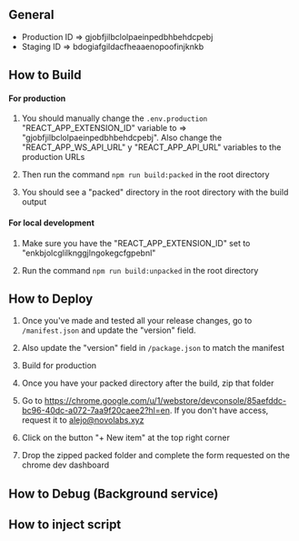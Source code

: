 ## General

-   Production ID => gjobfjilbclolpaeinpedbhbehdcpebj
-   Staging ID => bdogiafgildacfheaaenopoofinjknkb

## How to Build

#### For production

1. You should manually change the `.env.production` "REACT_APP_EXTENSION_ID" variable to => "gjobfjilbclolpaeinpedbhbehdcpebj". Also change the "REACT_APP_WS_API_URL" y "REACT_APP_API_URL" variables to the production URLs

2. Then run the command `npm run build:packed` in the root directory

3. You should see a "packed" directory in the root directory with the build output

#### For local development

1. Make sure you have the "REACT_APP_EXTENSION_ID" set to "enkbjolcglilknggjlngokegcfgpebnl"

2. Run the command `npm run build:unpacked` in the root directory

## How to Deploy

1. Once you've made and tested all your release changes, go to `/manifest.json` and update the "version" field.

2. Also update the "version" field in `/package.json` to match the manifest

3. Build for production

4. Once you have your packed directory after the build, zip that folder

5. Go to https://chrome.google.com/u/1/webstore/devconsole/85aefddc-bc96-40dc-a072-7aa9f20caee2?hl=en. If you don't have access, request it to alejo@novolabs.xyz

6. Click on the button "+ New item" at the top right corner

7. Drop the zipped packed folder and complete the form requested on the chrome dev dashboard

## How to Debug (Background service)

## How to inject script
